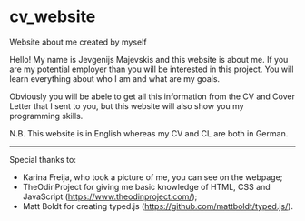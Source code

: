 # cv_website
Website about me created by myself

Hello! My name is Jevgenijs Majevskis and this website is about me. If you are my potential employer than you will be interested in this project. You will learn everything about who I am and what are my goals.

Obviously you will be abele to get all this information from the CV and Cover Letter that I sent to you, but this website will also show you my programming skills.

N.B. This website is in English whereas my CV and CL are both in German.

----------------------------------------------------------------------------------------------------

Special thanks to:
  - Karina Freija, who took a picture of me, you can see on the webpage;
  - TheOdinProject for giving me basic knowledge of HTML, CSS and JavaScript (https://www.theodinproject.com/);
  - Matt Boldt for creating typed.js (https://github.com/mattboldt/typed.js/).